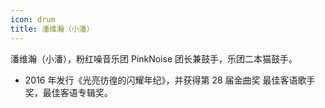 ```yaml
---
icon: drum
title: 潘维瀚（小潘）
---
```


潘维瀚（小潘），粉红噪音乐团 PinkNoise 团长兼鼓手，乐团二本猫鼓手。

- 2016 年发行《光亮彷徨的闪耀年纪》，并获得第 28 届金曲奖 最佳客语歌手奖，最佳客语专辑奖。

